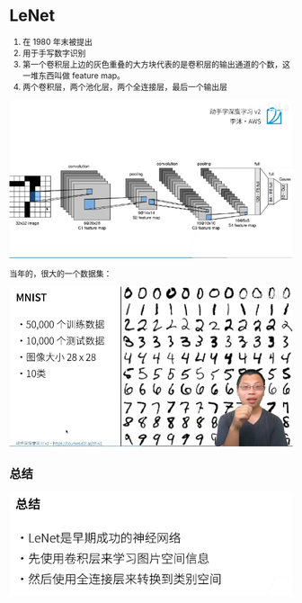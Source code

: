 # LeNet

1. 在 1980 年末被提出
2. 用于手写数字识别
3. 第一个卷积层上边的灰色重叠的大方块代表的是卷积层的输出通道的个数，这一堆东西叫做 feature map。
4. 两个卷积层，两个池化层，两个全连接层，最后一个输出层

![image-20220607225848269](06-Convolutional-Neural-Networks%20(LeNet).assets/image-20220607225848269.png)



当年的，很大的一个数据集：

![image-20220607225727601](06-Convolutional-Neural-Networks%20(LeNet).assets/image-20220607225727601.png)



## 总结

![image-20220607230402163](06-Convolutional-Neural-Networks%20(LeNet).assets/image-20220607230402163.png)





